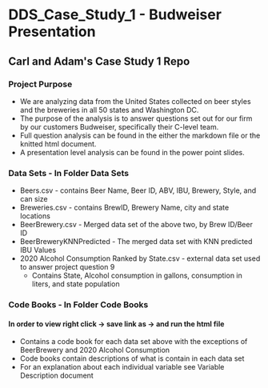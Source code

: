 # DDS_Case_Study_1 - Budweiser Presentation
## Carl and Adam's Case Study 1 Repo

### Project Purpose
 * We are analyzing data from the United States collected on beer styles and the breweries in all 50 states and Washington DC.
 * The purpose of the analysis is to answer questions set out for our firm by our customers Budweiser, specifically their C-level team.
 * Full question analysis can be found in the either the markdown file or the knitted html document.
 * A presentation level analysis can be found in the power point slides.

### Data Sets -  In Folder Data Sets
 * Beers.csv -  contains Beer Name, Beer ID, ABV, IBU, Brewery, Style, and can size
 * Breweries.csv - contains BrewID, Brewery Name, city and state locations
 * BeerBrewery.csv -  Merged data set of the above two, by Brew ID/Beer ID
 * BeerBreweryKNNPredicted - The merged data set with KNN predicted IBU Values
 * 2020 Alcohol Consumption Ranked by State.csv - external data set used to answer project question 9
   * Contains State, Alcohol consumption in gallons, consumption in liters, and state population

### Code Books -  In Folder Code Books
#### In order to view right click -> save link as -> and run the html file
  * Contains a code book for each data set above with the exceptions of BeerBrewery and 2020 Alcohol Consumption
  * Code books contain descriptions of what is contain in each data set
  * For an explanation about each individual variable see Variable Description document

